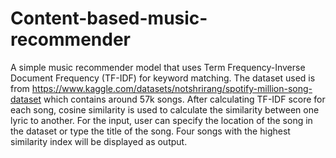 # Content-based-music-recommender
A simple music recommender model that uses Term Frequency-Inverse Document Frequency (TF-IDF) for keyword matching. The dataset used is from https://www.kaggle.com/datasets/notshrirang/spotify-million-song-dataset which contains around 57k songs. After calculating TF-IDF score for each song, cosine similarity is used to calculate the similarity between one lyric to another. For the input, user can specify the location of the song in the dataset or type the title of the song. Four songs with the highest similarity index will be displayed as output.
